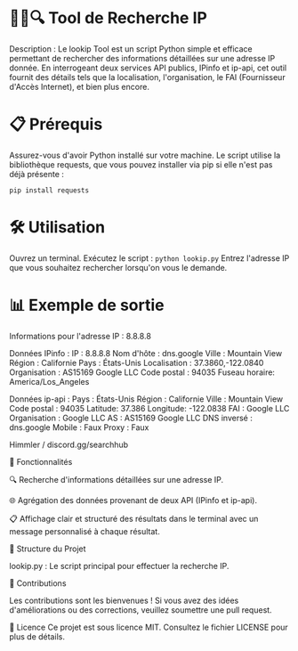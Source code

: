 # 🕵️‍♂️🔍 Tool de Recherche IP
Description :
Le lookip Tool est un script Python simple et efficace permettant de rechercher des informations détaillées sur une adresse IP donnée. En interrogeant deux services API publics, IPinfo et ip-api, cet outil fournit des détails tels que la localisation, l'organisation, le FAI (Fournisseur d'Accès Internet), et bien plus encore.

# 📋 Prérequis

Assurez-vous d'avoir Python installé sur votre machine. Le script utilise la bibliothèque requests, que vous pouvez installer via pip si elle n'est pas déjà présente :

```pip install requests```
# 🛠️ Utilisation
Ouvrez un terminal.
Exécutez le script :
```python lookip.py```
Entrez l'adresse IP que vous souhaitez rechercher lorsqu'on vous le demande.
# 📊 Exemple de sortie

Informations pour l'adresse IP : 8.8.8.8

  Données IPinfo :
  IP : 8.8.8.8
  Nom d'hôte : dns.google
  Ville : Mountain View
  Région : Californie
  Pays : États-Unis
  Localisation : 37.3860,-122.0840
  Organisation : AS15169 Google LLC
  Code postal : 94035
  Fuseau horaire: America/Los_Angeles

Données ip-api :
  Pays : États-Unis
  Région : Californie
  Ville : Mountain View
  Code postal : 94035
  Latitude: 37.386
  Longitude: -122.0838
  FAI : Google LLC
  Organisation : Google LLC
  AS : AS15169 Google LLC
  DNS inversé : dns.google
  Mobile : Faux
  Proxy : Faux

Himmler / discord.gg/searchhub

🧩 Fonctionnalités

🔍 Recherche d'informations détaillées sur une adresse IP.

🌐 Agrégation des données provenant de deux API (IPinfo et ip-api).

📋 Affichage clair et structuré des résultats dans le terminal avec un message personnalisé à chaque résultat.

📂 Structure du Projet

lookip.py : Le script principal pour effectuer la recherche IP.

🤝 Contributions

Les contributions sont les bienvenues ! Si vous avez des idées d'améliorations ou des corrections, veuillez soumettre une pull request.

📜 Licence
Ce projet est sous licence MIT. Consultez le fichier LICENSE pour plus de détails.
